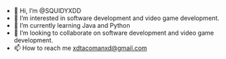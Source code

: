 - 👋 Hi, I’m @SQUIDYXDD
- 👀 I’m interested in software development and video game development.
- 🌱 I’m currently learning Java and Python
- 💞️ I’m looking to collaborate on software development and video game development.
- 📫 How to reach me xdtacomanxd@gmail.com

<!---
SQUIDYXDD/SQUIDYXDD is a ✨ special ✨ repository because its `README.md` (this file) appears on your GitHub profile.
You can click the Preview link to take a look at your changes.
--->

